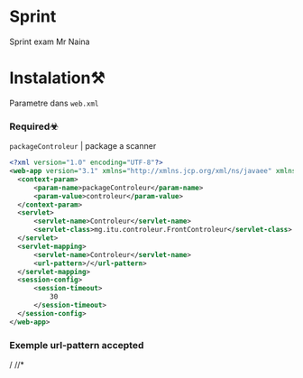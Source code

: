# Sprint
 Sprint exam Mr Naina

# Instalation⚒
  Parametre dans `web.xml`
  ### Required☣
   `packageControleur` | package a scanner
  ```xml
<?xml version="1.0" encoding="UTF-8"?>
<web-app version="3.1" xmlns="http://xmlns.jcp.org/xml/ns/javaee" xmlns:xsi="http://www.w3.org/2001/XMLSchema-instance" xsi:schemaLocation="http://xmlns.jcp.org/xml/ns/javaee http://xmlns.jcp.org/xml/ns/javaee/web-app_3_1.xsd">
    <context-param>
        <param-name>packageControleur</param-name>
        <param-value>controleur</param-value>
    </context-param>
    <servlet>
        <servlet-name>Controleur</servlet-name>
        <servlet-class>mg.itu.controleur.FrontControleur</servlet-class>
    </servlet>
    <servlet-mapping>
        <servlet-name>Controleur</servlet-name>
        <url-pattern>/</url-pattern>
    </servlet-mapping>
    <session-config>
        <session-timeout>
            30
        </session-timeout>
    </session-config>
</web-app>
 ```
  ### Exemple url-pattern accepted
  /
  /<PATH>/*